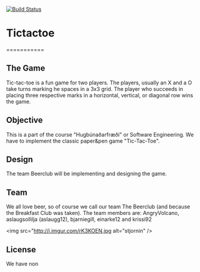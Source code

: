 [![Build Status](https://travis-ci.org/Beerclub/TickTackToe.png)](https://travis-ci.org/Beerclub/TickTackToe) 

# Tictactoe
===========

## The Game
Tic-tac-toe is a fun game for two players.
The players, usually an X and a O take turns marking he spaces in a 3x3 grid. The player who succeeds in placing three respective marks in a horizontal, vertical, or diagonal row wins the game.

## Objective
This is a part of the course "Hugbúnaðarfræði" or Software Engineering. 
We have to implement the classic paper&pen game "Tic-Tac-Toe".

## Design
The team Beerclub will be implementing and designing the game.

## Team
We all love beer, so of course we call our team The Beerclub (and because the Breakfast Club was taken). The team members are: AngryVolcano, aslaugsollilja (aslaugg12), bjarniegill, einarke12 and krissi92  

<img src="http://i.imgur.com/rK3KOEN.jpg alt="stjornin" />

## License
We have non
